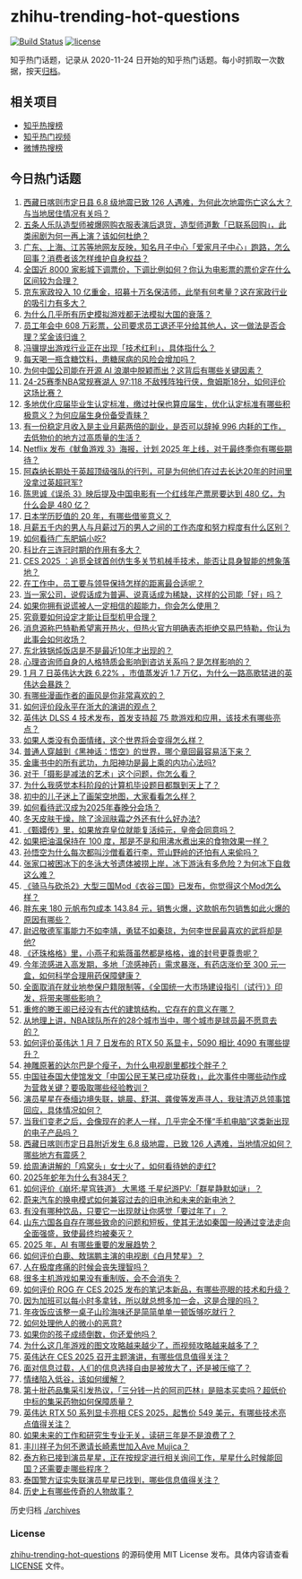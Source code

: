 # zhihu-trending-hot-questions

[![Build Status](https://github.com/justjavac/zhihu-trending-hot-questions/workflows/ci/badge.svg?branch=master)](https://github.com/justjavac/zhihu-trending-hot-questions/actions)
[![license](https://img.shields.io/github/license/justjavac/zhihu-trending-hot-questions)](https://github.com/justjavac/zhihu-trending-hot-questions/blob/master/LICENSE)

知乎热门话题，记录从 2020-11-24
日开始的知乎热门话题。每小时抓取一次数据，按天[归档](./archives)。

## 相关项目

- [知乎热搜榜](https://github.com/justjavac/zhihu-trending-top-search)
- [知乎热门视频](https://github.com/justjavac/zhihu-trending-hot-video)
- [微博热搜榜](https://github.com/justjavac/weibo-trending-hot-search)

## 今日热门话题

<!-- BEGIN -->
<!-- 最后更新时间 Wed Jan 08 2025 13:13:35 GMT+0800 (China Standard Time) -->

1. [西藏日喀则市定日县 6.8 级地震已致 126 人遇难，为何此次地震伤亡这么大？与当地居住情况有关吗？](https://www.zhihu.com/question/8970774216)
1. [五条人乐队造型师被爆网购衣服表演后退货，造型师道歉「已联系回购」，此类闹剧为何一再上演？该如何杜绝？](https://www.zhihu.com/question/8988003742)
1. [广东、上海、江苏等地网友反映，知名月子中心「爱家月子中心」跑路，怎么回事？消费者该怎样维护自身权益？](https://www.zhihu.com/question/8981748575)
1. [全国近 8000 家影城下调票价，下调比例如何？你认为电影票的票价定在什么区间较为合理？](https://www.zhihu.com/question/8941824245)
1. [京东家政投入 10 亿重金，招募十万名保洁师，此举有何考量？这在家政行业的吸引力有多大？](https://www.zhihu.com/question/8944712977)
1. [为什么几乎所有历史模拟游戏都无法模拟大国的衰落？](https://www.zhihu.com/question/8906701443)
1. [员工年会中 608 万彩票，公司要求员工退还平分给其他人，这一做法是否合理？奖金该归谁？](https://www.zhihu.com/question/9034757389)
1. [冯骥提出游戏行业正在出现「技术红利」，具体指什么？](https://www.zhihu.com/question/8956709083)
1. [每天喝一瓶含糖饮料，患糖尿病的风险会增加吗？](https://www.zhihu.com/question/619063952)
1. [为何中国公司能在开源 AI 浪潮中脱颖而出？这背后有哪些关键因素？](https://www.zhihu.com/question/8835580258)
1. [24-25赛季NBA常规赛湖人 97:118 不敌残阵独行侠，詹姆斯18分，如何评价这场比赛？](https://www.zhihu.com/question/9024415234)
1. [多地优化应届毕业生认定标准，缴过社保也算应届生，优化认定标准有哪些积极意义？为何应届生身份备受青睐？](https://www.zhihu.com/question/8844905918)
1. [有一份稳定月收入是主业月薪两倍的副业，是否可以辞掉 996 内耗的工作，去低物价的地方过高质量的生活？](https://www.zhihu.com/question/8675693293)
1. [Netflix 发布《鱿鱼游戏 3》海报，计划 2025 年上线，对于最终季你有哪些期待？](https://www.zhihu.com/question/8523409683)
1. [阿森纳长期处于英超顶级强队的行列，可是为何他们在过去长达20年的时间里没拿过英超冠军?](https://www.zhihu.com/question/8793833211)
1. [陈思诚《误杀 3》映后提及中国电影有一个红线年产票房要达到 480 亿，为什么会是 480 亿？](https://www.zhihu.com/question/8640566930)
1. [日本学历贬值的 20 年，有哪些借鉴意义？](https://www.zhihu.com/question/8880483066)
1. [月薪五千内的男人与月薪过万的男人之间的工作态度和努力程度有什么区别？](https://www.zhihu.com/question/7921602177)
1. [如何看待广东肥娟小吃?](https://www.zhihu.com/question/8541462754)
1. [科比在三连冠时期的作用有多大？](https://www.zhihu.com/question/32320815)
1. [CES 2025 ：追觅全球首创仿生多关节机械手技术，能否让具身智能的想象落地？](https://www.zhihu.com/question/8996403214)
1. [在工作中，员工要与领导保持怎样的距离最合适呢？](https://www.zhihu.com/question/8594552053)
1. [当一家公司，说假话成为普遍、说真话成为稀缺，这样的公司能「好」吗？](https://www.zhihu.com/question/8502883897)
1. [如果你拥有说谎被人一定相信的超能力，你会怎么使用？](https://www.zhihu.com/question/8614320761)
1. [究竟要如何设定才能让巨型机甲合理？](https://www.zhihu.com/question/5285166719)
1. [消息源称巴特勒希望离开热火，但热火官方明确表态拒绝交易巴特勒，你认为此事会如何收场？](https://www.zhihu.com/question/8012602997)
1. [东北铁锅炖饭店是不是最近10年才出现的？](https://www.zhihu.com/question/5378742450)
1. [心理咨询师自身的人格特质会影响到咨访关系吗？是怎样影响的？](https://www.zhihu.com/question/7195955423)
1. [1 月 7 日英伟达大跌 6.22% ，市值蒸发近 1.7 万亿，为什么一路高歌猛进的英伟达会暴跌？](https://www.zhihu.com/question/9026788942)
1. [有哪些漫画作者的画风是你非常喜欢的？](https://www.zhihu.com/question/855462513)
1. [如何评价段永平在浙大的演讲的观点？](https://www.zhihu.com/question/8932527426)
1. [英伟达 DLSS 4 技术发布，首发支持超 75 款游戏和应用，该技术有哪些亮点？](https://www.zhihu.com/question/8950644059)
1. [如果人类没有负面情绪，这个世界将会变得怎么样？](https://www.zhihu.com/question/8880652287)
1. [普通人穿越到《黑神话：悟空》的世界，哪个章回最容易活下来？](https://www.zhihu.com/question/8773699372)
1. [金庸书中的所有武功，九阳神功是最上乘的内功心法吗?](https://www.zhihu.com/question/8496320517)
1. [对于「摄影是减法的艺术」这个问题，你怎么看？](https://www.zhihu.com/question/6384087724)
1. [为什么我感觉本科阶段的计算机毕设题目都飘到天上了？](https://www.zhihu.com/question/3888908085)
1. [初中的儿子迷上了画架空地图，大家看看怎么样？](https://www.zhihu.com/question/8374908651)
1. [如何看待武汉成为2025年春晚分会场？](https://www.zhihu.com/question/8872891010)
1. [冬天皮肤干燥，除了涂润肤霜之外还有什么好办法?](https://www.zhihu.com/question/6450207622)
1. [《甄嬛传》里，如果放弃皇位就能复活纯元，皇帝会同意吗？](https://www.zhihu.com/question/656634010)
1. [如果把油温保持在 100 度，那是不是和用沸水煮出来的食物效果一样？](https://www.zhihu.com/question/570155906)
1. [孙悟空为什么每次都叫沙僧看着行李，荒山野岭的还怕有人来偷吗？](https://www.zhihu.com/question/2673686131)
1. [张家口被困冰下的冬泳大爷遗体被捞上岸，冰下游泳有多危险？为何冰下自救这么难？](https://www.zhihu.com/question/8851180108)
1. [《骑马与砍杀2》大型三国Mod《衣谷三国》已发布，你觉得这个Mod怎么样？](https://www.zhihu.com/question/8428202024)
1. [胖东来 180 元帆布包成本 143.84 元，销售火爆，这款帆布包销售如此火爆的原因有哪些？](https://www.zhihu.com/question/8884397739)
1. [尉迟敬德军事能力不如李靖，勇猛不如秦琼，为何李世民最喜欢的武将却是他?](https://www.zhihu.com/question/8635985071)
1. [《还珠格格》里，小燕子和紫薇虽然都是格格，谁的封号更尊贵呢？](https://www.zhihu.com/question/8466793635)
1. [今年流感进入高发期，多地「流感神药」需求暴涨，有药店涨价至 300 元一盒，如何科学合理用药保障健康？](https://www.zhihu.com/question/8799491217)
1. [全面取消在就业地参保户籍限制等，《全国统一大市场建设指引（试行）》印发，将带来哪些影响？](https://www.zhihu.com/question/8944826006)
1. [重修的滕王阁已经没有古代的建筑结构，它存在的意义在哪？](https://www.zhihu.com/question/24720616)
1. [从地理上讲，NBA球队所在的28个城市当中，哪个城市是球员最不愿意去的？](https://www.zhihu.com/question/8848985526)
1. [如何评价英伟达 1 月 7 日发布的 RTX 50 系显卡，5090 相比 4090 有哪些提升？](https://www.zhihu.com/question/8939002401)
1. [神雕原著的达尔巴是个瘦子，为什么电视剧里都找个胖子？](https://www.zhihu.com/question/667935055)
1. [中国驻泰国大使馆发文「中国公民王某已成功获救」，此次事件中哪些动作成为营救关键？要吸取哪些经验教训？](https://www.zhihu.com/question/8986327553)
1. [演员星星在泰缅边境失联，姚晨、舒淇、龚俊等发声寻人，我驻清迈总领事馆回应，具体情况如何？](https://www.zhihu.com/question/8868059710)
1. [当我们变老之后，会像现在的老人一样，几乎完全不懂“手机电脑”这类新出现的电子产品吗？](https://www.zhihu.com/question/8491041468)
1. [西藏日喀则市定日县附近发生 6.8 级地震，已致 126 人遇难，当地情况如何？哪些地方有震感？](https://www.zhihu.com/question/8935737464)
1. [给周涛讲解的「鸡窝头」女士火了，如何看待她的走红?](https://www.zhihu.com/question/8835631721)
1. [2025年蛇年为什么有384天？](https://www.zhihu.com/question/8585038378)
1. [如何评价《崩坏:星穹铁道》 大黑塔 千星纪游PV:「群星静默如谜」？](https://www.zhihu.com/question/8954515126)
1. [蔚来汽车的换电模式如何兼容过去的旧电池和未来的新电池？](https://www.zhihu.com/question/4256678783)
1. [有没有哪种饮品，只要它一出现就让你感觉「要过年了」？](https://www.zhihu.com/question/7637782246)
1. [山东六国各自存在哪些致命的问题和短板，使其无法如秦国一般通过变法走向全面强盛，致使最终均被秦灭？](https://www.zhihu.com/question/8756604410)
1. [2025 年，AI 有哪些重要的发展趋势？](https://www.zhihu.com/question/6676497218)
1. [如何评价白鹿、敖瑞鹏主演的电视剧《白月梵星》？](https://www.zhihu.com/question/3988222292)
1. [人在极度疼痛的时候会丧失理智吗？](https://www.zhihu.com/question/351128664)
1. [很多主机游戏如果没有重制版，会不会消失？](https://www.zhihu.com/question/8801911173)
1. [如何评价 ROG 在 CES 2025 发布的笔记本新品，有哪些亮眼的技术和升级？](https://www.zhihu.com/question/8619327345)
1. [因为加班可以每小时多拿钱，所以就总想多加一会，这是合理的吗？](https://www.zhihu.com/question/8874736038)
1. [年夜饭应该整一桌子山珍海味还是简简单单一顿饭够吃就行？](https://www.zhihu.com/question/8808413028)
1. [如何处理他人的微小的恶意?](https://www.zhihu.com/question/8250757615)
1. [如果你的孩子成绩倒数，你还爱他吗？](https://www.zhihu.com/question/639191356)
1. [为什么这几年游戏的图文攻略越来越少了，而视频攻略越来越多了？](https://www.zhihu.com/question/8952030230)
1. [英伟达在 CES 2025 召开主题演讲，有哪些信息值得关注？](https://www.zhihu.com/question/8941687812)
1. [面对信息过载，人们的信息选择自由是被放大了，还是被压缩了？](https://www.zhihu.com/question/8584380553)
1. [情绪陷入低谷，该如何缓解？](https://www.zhihu.com/question/8903375251)
1. [第十批药品集采引发热议，「三分钱一片的阿司匹林」是赔本买卖吗？超低价中标的集采药物如何保障质量？](https://www.zhihu.com/question/8270710037)
1. [英伟达 RTX 50 系列显卡亮相 CES 2025，起售价 549 美元，有哪些技术亮点值得关注？](https://www.zhihu.com/question/8944681085)
1. [如果未来的工作和研究生专业无关，读研三年是不是浪费了？](https://www.zhihu.com/question/6322326738)
1. [丰川祥子为何不邀请长崎素世加入Ave Mujica？](https://www.zhihu.com/question/8930291273)
1. [泰方称已接到演员星星，正在按规定进行相关询问工作，星星什么时候能回国？还需要走哪些程序？](https://www.zhihu.com/question/8977890451)
1. [泰国警方证实失联演员星星已找到，哪些信息值得关注？](https://www.zhihu.com/question/8948114714)
1. [历史上有哪些传奇的人物故事？](https://www.zhihu.com/question/651519639)

<!-- END -->

历史归档 [./archives](./archives)

### License

[zhihu-trending-hot-questions](https://github.com/justjavac/zhihu-trending-hot-questions)
的源码使用 MIT License 发布。具体内容请查看 [LICENSE](./LICENSE) 文件。
